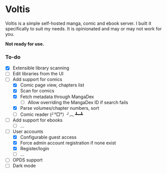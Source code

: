 # Voltis

Voltis is a simple self-hosted manga, comic and ebook server. I built it
specifically to suit my needs. It is opinionated and may or may not work for
you.

**Not ready for use.**

### To-do

- [x] Extensible library scanning
- [ ] Edit libraries from the UI
- [ ] Add support for comics
  - [x] Comic page view, chapters list
  - [x] Scan for comics
  - [x] Fetch metadata through MangaDex
    - [ ] Allow overriding the MangaDex ID if search fails
  - [x] Parse volumes/chapter numbers, sort
  - [ ] Comic reader (╯°□°）╯︵ ┻━┻
- [ ] Add support for ebooks
  - [ ] ...
- [ ] User accounts
  - [x] Configurable guest access
  - [x] Force admin account registration if none exist
  - [x] Register/login
  - [ ] ...
- [ ] OPDS support
- [ ] Dark mode
